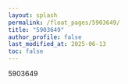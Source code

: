 ```yaml
---
layout: splash
permalink: /float_pages/5903649/
title: "5903649"
author_profile: false
last_modified_at: 2025-06-13
toc: false
---
```

 
5903649
